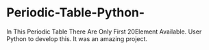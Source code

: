 # Periodic-Table-Python-
In This Periodic Table There Are Only First 20Element Available.
User Python to develop this.
It was an amazing project.
